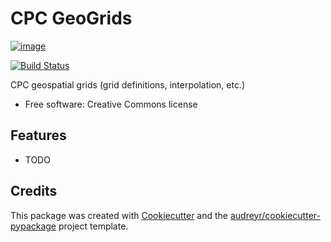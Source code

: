 CPC GeoGrids
================================

[![image](https://img.shields.io/pypi/v/cpc.geogrids.svg)](https://pypi.python.org/pypi/cpc.geogrids)

[![Build Status](https://travis-ci.org/noaa-nws-cpc/cpc.geogrids.svg?branch=master)](https://travis-ci.org/noaa-nws-cpc/cpc.geogrids)

CPC geospatial grids (grid definitions, interpolation, etc.)

- Free software: Creative Commons license

Features
--------

-   TODO

Credits
-------

This package was created with [Cookiecutter](https://github.com/audreyr/cookiecutter) and the
[audreyr/cookiecutter-pypackage](https://github.com/audreyr/cookiecutter-pypackage) project template.
